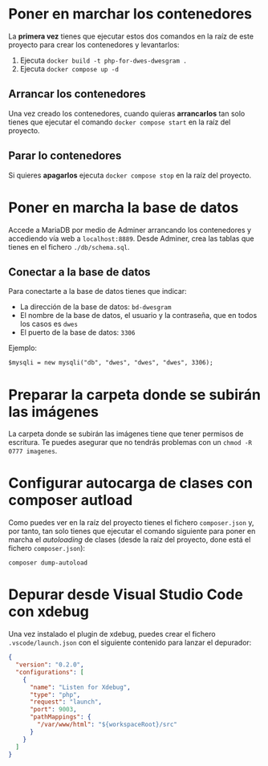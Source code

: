 # Poner en marchar los contenedores

La **primera vez** tienes que ejecutar estos dos comandos en la raíz de este proyecto para crear los contenedores y levantarlos:

1. Ejecuta `docker build -t php-for-dwes-dwesgram .`
2. Ejecuta `docker compose up -d`

## Arrancar los contenedores

Una vez creado los contenedores, cuando quieras **arrancarlos** tan solo tienes que ejecutar el comando `docker compose start` en la raíz del proyecto.

## Parar lo contenedores

Si quieres **apagarlos** ejecuta `docker compose stop` en la raíz del proyecto.

# Poner en marcha la base de datos

Accede a MariaDB por medio de Adminer arrancando los contenedores y accediendo vía web a `localhost:8889`. Desde Adminer, crea las tablas que tienes en el fichero `./db/schema.sql`.

## Conectar a la base de datos

Para conectarte a la base de datos tienes que indicar:

- La dirección de la base de datos: `bd-dwesgram`
- El nombre de la base de datos, el usuario y la contraseña, que en todos los casos es `dwes`
- El puerto de la base de datos: `3306`

Ejemplo:

`$mysqli = new mysqli("db", "dwes", "dwes", "dwes", 3306);`

# Preparar la carpeta donde se subirán las imágenes

La carpeta donde se subirán las imágenes tiene que tener permisos de escritura. Te puedes asegurar que no tendrás problemas con un `chmod -R 0777 imagenes`.

# Configurar autocarga de clases con composer autload

Como puedes ver en la raíz del proyecto tienes el fichero `composer.json` y, por tanto, tan solo tienes que ejecutar el comando siguiente para poner en marcha el _autoloading_ de clases (desde la raíz del proyecto, done está el fichero `composer.json`):

`composer dump-autoload`

# Depurar desde Visual Studio Code con xdebug

Una vez instalado el plugin de xdebug, puedes crear el fichero `.vscode/launch.json` con el siguiente contenido para lanzar el depurador:

```json
{
  "version": "0.2.0",
  "configurations": [
    {
      "name": "Listen for Xdebug",
      "type": "php",
      "request": "launch",
      "port": 9003,
      "pathMappings": {
        "/var/www/html": "${workspaceRoot}/src"
      }
    }
  ]
}
```
